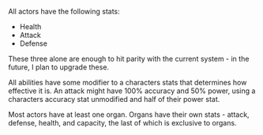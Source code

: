 All actors have the following stats:

- Health
- Attack
- Defense

These three alone are enough to hit parity with the current system - in the
future, I plan to upgrade these.

All abilities have some modifier to a characters stats that determines how
effective it is. An attack might have 100% accuracy and 50% power, using a
characters accuracy stat unmodified and half of their power stat.

Most actors have at least one organ. Organs have their own stats - attack,
defense, health, and capacity, the last of which is exclusive to organs.
